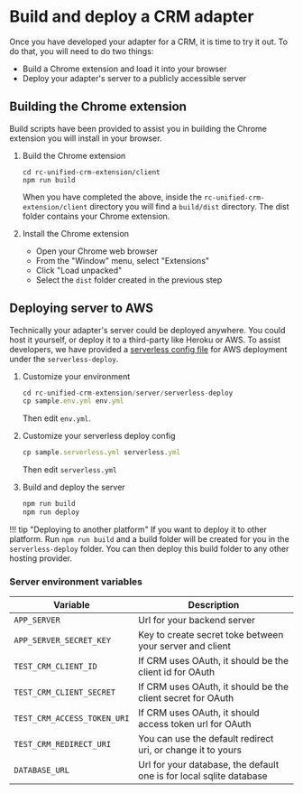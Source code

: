 # Build and deploy a CRM adapter

Once you have developed your adapter for a CRM, it is time to try it out. To do that, you will need to do two things:

* Build a Chrome extension and load it into your browser
* Deploy your adapter's server to a publicly accessible server

## Building the Chrome extension

Build scripts have been provided to assist you in building the Chrome extension you will install in your browser. 

1. Build the Chrome extension

    ```
	cd rc-unified-crm-extension/client
	npm run build
	```

    When you have completed the above, inside the `rc-unified-crm-extension/client` directory you will find a `build/dist` directory. The dist folder contains your Chrome extension. 
	
2. Install the Chrome extension

    * Open your Chrome web browser
	* From the "Window" menu, select "Extensions"
	* Click "Load unpacked"
	* Select the `dist` folder created in the previous step

## Deploying server to AWS

Technically your adapter's server could be deployed anywhere. You could host it yourself, or deploy it to a third-party like Heroku or AWS. To assist developers, we have provided a [serverless config file](https://www.serverless.com/) for AWS deployment under the `serverless-deploy`. 

1. Customize your environment
    
    ```js
	cd rc-unified-crm-extension/server/serverless-deploy
	cp sample.env.yml env.yml
	```
	
	Then edit `env.yml`.

2. Customize your serverless deploy config
    
	```js
	cp sample.serverless.yml serverless.yml
	```
	
	Then edit `serverless.yml`

3. Build and deploy the server

    ```js
	npm run build
	npm run deploy
	```
	
!!! tip "Deploying to another platform" 
    If you want to deploy it to other platform. Run `npm run build` and a build folder will be created for you in the `serverless-deploy` folder. You can then deploy this build folder to any other hosting provider.

### Server environment variables

| Variable                        | Description |
|---------------------------------|-------------|
| `APP_SERVER`                    | Url for your backend server        |
| `APP_SERVER_SECRET_KEY`         | Key to create secret toke between your server and client        |
| `TEST_CRM_CLIENT_ID`            | If CRM uses OAuth, it should be the client id for OAuth        |
| `TEST_CRM_CLIENT_SECRET`        | If CRM uses OAuth, it should be the client secret for OAuth        |
| `TEST_CRM_ACCESS_TOKEN_URI`     | If CRM uses OAuth, it should access token url for OAuth        |
| `TEST_CRM_REDIRECT_URI`         | You can use the default redirect uri, or change it to yours        |
| `DATABASE_URL`                  | Url for your database, the default one is for local sqlite database        |

